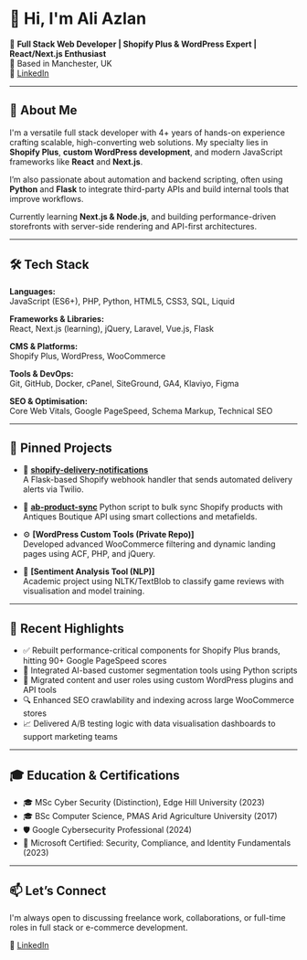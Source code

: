 # 👋 Hi, I'm Ali Azlan

🎯 **Full Stack Web Developer | Shopify Plus & WordPress Expert | React/Next.js Enthusiast**  
📍 Based in Manchester, UK  
🔗 [LinkedIn](https://linkedin.com/in/syed-ali-azlan)

---

## 🚀 About Me

I'm a versatile full stack developer with 4+ years of hands-on experience crafting scalable, high-converting web solutions. My specialty lies in **Shopify Plus**, **custom WordPress development**, and modern JavaScript frameworks like **React** and **Next.js**.  

I’m also passionate about automation and backend scripting, often using **Python** and **Flask** to integrate third-party APIs and build internal tools that improve workflows.

Currently learning **Next.js & Node.js**, and building performance-driven storefronts with server-side rendering and API-first architectures.

---

## 🛠 Tech Stack

**Languages:**  
JavaScript (ES6+), PHP, Python, HTML5, CSS3, SQL, Liquid

**Frameworks & Libraries:**  
React, Next.js (learning), jQuery, Laravel, Vue.js, Flask

**CMS & Platforms:**  
Shopify Plus, WordPress, WooCommerce

**Tools & DevOps:**  
Git, GitHub, Docker, cPanel, SiteGround, GA4, Klaviyo, Figma

**SEO & Optimisation:**  
Core Web Vitals, Google PageSpeed, Schema Markup, Technical SEO

---

## 📌 Pinned Projects

- 🔔 **[shopify-delivery-notifications](https://github.com/syedaliazlan/shopify-delivery-notifications)**  
  A Flask-based Shopify webhook handler that sends automated delivery alerts via Twilio.

- 🔄 **[ab-product-sync]([https://github.com/syedaliazlan](https://github.com/syedaliazlan/shopify-to-ab))**
  Python script to bulk sync Shopify products with Antiques Boutique API using smart collections and metafields.

- ⚙️ **[WordPress Custom Tools (Private Repo)]**  
  Developed advanced WooCommerce filtering and dynamic landing pages using ACF, PHP, and jQuery.

- 🧠 **[Sentiment Analysis Tool (NLP)]**  
  Academic project using NLTK/TextBlob to classify game reviews with visualisation and model training.

---

## 🧩 Recent Highlights

- ✅ Rebuilt performance-critical components for Shopify Plus brands, hitting 90+ Google PageSpeed scores
- 🔁 Integrated AI-based customer segmentation tools using Python scripts
- 💬 Migrated content and user roles using custom WordPress plugins and API tools
- 🔍 Enhanced SEO crawlability and indexing across large WooCommerce stores
- 📈 Delivered A/B testing logic with data visualisation dashboards to support marketing teams

---

## 🎓 Education & Certifications

- 🎓 MSc Cyber Security (Distinction), Edge Hill University (2023)  
- 🎓 BSc Computer Science, PMAS Arid Agriculture University (2017)  
- 🛡️ Google Cybersecurity Professional (2024)  
- 🔐 Microsoft Certified: Security, Compliance, and Identity Fundamentals (2023)

---

## 📫 Let’s Connect

I'm always open to discussing freelance work, collaborations, or full-time roles in full stack or e-commerce development.

💼 [LinkedIn](https://linkedin.com/in/syed-ali-azlan)
